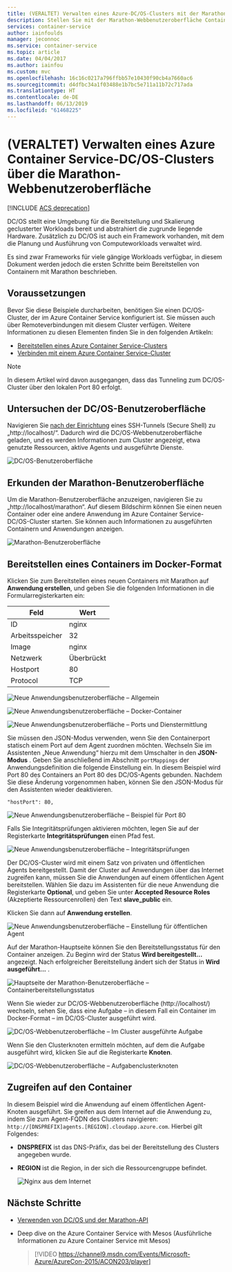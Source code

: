 ```yaml
---
title: (VERALTET) Verwalten eines Azure-DC/OS-Clusters mit der Marathon-Benutzeroberfläche
description: Stellen Sie mit der Marathon-Webbenutzeroberfläche Container für einen Azure Container Service-Clusterdienst bereit.
services: container-service
author: iainfoulds
manager: jeconnoc
ms.service: container-service
ms.topic: article
ms.date: 04/04/2017
ms.author: iainfou
ms.custom: mvc
ms.openlocfilehash: 16c16c0217a796ffbb57e10430f90cb4a7660ac6
ms.sourcegitcommit: d4dfbc34a1f03488e1b7bc5e711a11b72c717ada
ms.translationtype: HT
ms.contentlocale: de-DE
ms.lasthandoff: 06/13/2019
ms.locfileid: "61468225"
---
```

# <a name="deprecated-manage-an-azure-container-service-dcos-cluster-through-the-marathon-web-ui"></a>(VERALTET) Verwalten eines Azure Container Service-DC/OS-Clusters über die Marathon-Webbenutzeroberfläche

[!INCLUDE [ACS deprecation](../../../includes/container-service-deprecation.md)]

DC/OS stellt eine Umgebung für die Bereitstellung und Skalierung geclusterter Workloads bereit und abstrahiert die zugrunde liegende Hardware. Zusätzlich zu DC/OS ist auch ein Framework vorhanden, mit dem die Planung und Ausführung von Computeworkloads verwaltet wird.

Es sind zwar Frameworks für viele gängige Workloads verfügbar, in diesem Dokument werden jedoch die ersten Schritte beim Bereitstellen von Containern mit Marathon beschrieben. 


## <a name="prerequisites"></a>Voraussetzungen
Bevor Sie diese Beispiele durcharbeiten, benötigen Sie einen DC/OS-Cluster, der im Azure Container Service konfiguriert ist. Sie müssen auch über Remoteverbindungen mit diesem Cluster verfügen. Weitere Informationen zu diesen Elementen finden Sie in den folgenden Artikeln:

* [Bereitstellen eines Azure Container Service-Clusters](container-service-deployment.md)
* [Verbinden mit einem Azure Container Service-Cluster](../container-service-connect.md)

> [!NOTE]
> In diesem Artikel wird davon ausgegangen, dass das Tunneling zum DC/OS-Cluster über den lokalen Port 80 erfolgt.
>

## <a name="explore-the-dcos-ui"></a>Untersuchen der DC/OS-Benutzeroberfläche
Navigieren Sie [nach der Einrichtung](../container-service-connect.md) eines SSH-Tunnels (Secure Shell) zu „http:\//localhost/“. Dadurch wird die DC/OS-Webbenutzeroberfläche geladen, und es werden Informationen zum Cluster angezeigt, etwa genutzte Ressourcen, aktive Agents und ausgeführte Dienste.

![DC/OS-Benutzeroberfläche](./media/container-service-mesos-marathon-ui/dcos2.png)

## <a name="explore-the-marathon-ui"></a>Erkunden der Marathon-Benutzeroberfläche
Um die Marathon-Benutzeroberfläche anzuzeigen, navigieren Sie zu „http:\//localhost/marathon“. Auf diesem Bildschirm können Sie einen neuen Container oder eine andere Anwendung im Azure Container Service-DC/OS-Cluster starten. Sie können auch Informationen zu ausgeführten Containern und Anwendungen anzeigen.  

![Marathon-Benutzeroberfläche](./media/container-service-mesos-marathon-ui/dcos3.png)

## <a name="deploy-a-docker-formatted-container"></a>Bereitstellen eines Containers im Docker-Format
Klicken Sie zum Bereitstellen eines neuen Containers mit Marathon auf **Anwendung erstellen**, und geben Sie die folgenden Informationen in die Formularregisterkarten ein:

| Feld | Wert |
| --- | --- |
| ID |nginx |
| Arbeitsspeicher | 32 |
| Image |nginx |
| Netzwerk |Überbrückt |
| Hostport |80 |
| Protocol |TCP |

![Neue Anwendungsbenutzeroberfläche – Allgemein](./media/container-service-mesos-marathon-ui/dcos4.png)

![Neue Anwendungsbenutzeroberfläche – Docker-Container](./media/container-service-mesos-marathon-ui/dcos5.png)

![Neue Anwendungsbenutzeroberfläche – Ports und Dienstermittlung](./media/container-service-mesos-marathon-ui/dcos6.png)

Sie müssen den JSON-Modus verwenden, wenn Sie den Containerport statisch einem Port auf dem Agent zuordnen möchten. Wechseln Sie im Assistenten „Neue Anwendung“ hierzu mit dem Umschalter in den **JSON-Modus** . Geben Sie anschließend im Abschnitt `portMappings` der Anwendungsdefinition die folgende Einstellung ein. In diesem Beispiel wird Port 80 des Containers an Port 80 des DC/OS-Agents gebunden. Nachdem Sie diese Änderung vorgenommen haben, können Sie den JSON-Modus für den Assistenten wieder deaktivieren.

```none
"hostPort": 80,
```

![Neue Anwendungsbenutzeroberfläche – Beispiel für Port 80](./media/container-service-mesos-marathon-ui/dcos13.png)

Falls Sie Integritätsprüfungen aktivieren möchten, legen Sie auf der Registerkarte **Integritätsprüfungen** einen Pfad fest.

![Neue Anwendungsbenutzeroberfläche – Integritätsprüfungen](./media/container-service-mesos-marathon-ui/dcos_healthcheck.png)

Der DC/OS-Cluster wird mit einem Satz von privaten und öffentlichen Agents bereitgestellt. Damit der Cluster auf Anwendungen über das Internet zugreifen kann, müssen Sie die Anwendungen auf einem öffentlichen Agent bereitstellen. Wählen Sie dazu im Assistenten für die neue Anwendung die Registerkarte **Optional**, und geben Sie unter **Accepted Resource Roles** (Akzeptierte Ressourcenrollen) den Text **slave_public** ein.

Klicken Sie dann auf **Anwendung erstellen**.

![Neue Anwendungsbenutzeroberfläche – Einstellung für öffentlichen Agent](./media/container-service-mesos-marathon-ui/dcos14.png)

Auf der Marathon-Hauptseite können Sie den Bereitstellungsstatus für den Container anzeigen. Zu Beginn wird der Status **Wird bereitgestellt...** angezeigt. Nach erfolgreicher Bereitstellung ändert sich der Status in **Wird ausgeführt...** .

![Hauptseite der Marathon-Benutzeroberfläche – Containerbereitstellungsstatus](./media/container-service-mesos-marathon-ui/dcos7.png)

Wenn Sie wieder zur DC/OS-Webbenutzeroberfläche (http:\//localhost/) wechseln, sehen Sie, dass eine Aufgabe – in diesem Fall ein Container im Docker-Format – im DC/OS-Cluster ausgeführt wird.

![DC/OS-Webbenutzeroberfläche – Im Cluster ausgeführte Aufgabe](./media/container-service-mesos-marathon-ui/dcos8.png)

Wenn Sie den Clusterknoten ermitteln möchten, auf dem die Aufgabe ausgeführt wird, klicken Sie auf die Registerkarte **Knoten**.

![DC/OS-Webbenutzeroberfläche – Aufgabenclusterknoten](./media/container-service-mesos-marathon-ui/dcos9.png)

## <a name="reach-the-container"></a>Zugreifen auf den Container

In diesem Beispiel wird die Anwendung auf einem öffentlichen Agent-Knoten ausgeführt. Sie greifen aus dem Internet auf die Anwendung zu, indem Sie zum Agent-FQDN des Clusters navigieren: `http://[DNSPREFIX]agents.[REGION].cloudapp.azure.com`. Hierbei gilt Folgendes:

* **DNSPREFIX** ist das DNS-Präfix, das bei der Bereitstellung des Clusters angegeben wurde.
* **REGION** ist die Region, in der sich die Ressourcengruppe befindet.

    ![Nginx aus dem Internet](./media/container-service-mesos-marathon-ui/nginx.png)


## <a name="next-steps"></a>Nächste Schritte
* [Verwenden von DC/OS und der Marathon-API](container-service-mesos-marathon-rest.md)

* Deep dive on the Azure Container Service with Mesos (Ausführliche Informationen zu Azure Container Service mit Mesos)

    > [!VIDEO https://channel9.msdn.com/Events/Microsoft-Azure/AzureCon-2015/ACON203/player]
    > 
